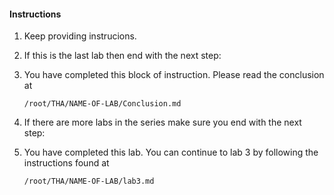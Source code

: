 #### Instructions

1. Keep providing instrucions.

2. If this is the last lab then end with the next step:

3. You have completed this block of instruction. Please read the conclusion at
    ```
    /root/THA/NAME-OF-LAB/Conclusion.md
    ```

4. If there are more labs in the series make sure you end with the next step:

5. You have completed this lab. You can continue to lab 3 by following the instructions found at 
    ```
    /root/THA/NAME-OF-LAB/lab3.md
    ```


